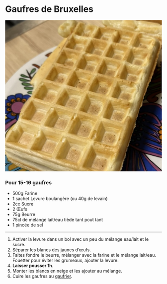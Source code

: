 # Gaufres de Bruxelles

![image.png](../images/gaufres-de-bruxelles.png)

### Pour 15-16 gaufres

- 500g Farine
- 1 sachet Levure boulangère (ou 40g de levain)
- 2cc Sucre
- 2 Œufs
- 75g Beurre
- 75cl de mélange lait/eau tiède tant pout tant
- 1 pincée de sel

---

1. Activer la levure dans un bol avec un peu du mélange eau/lait et le sucre.
2. Séparer les blancs des jaunes d’œufs.
3. Faites fondre le beurre, mélanger avec la farine et le mélange lait/eau. Fouetter pour éviter les grumeaux, ajouter la levure.
4. **Laisser pousser 1h**.
5. Monter les blancs en neige et les ajouter au mélange.
6. Cuire les gaufres au [gaufrier](https://frifri-shop.fr).
